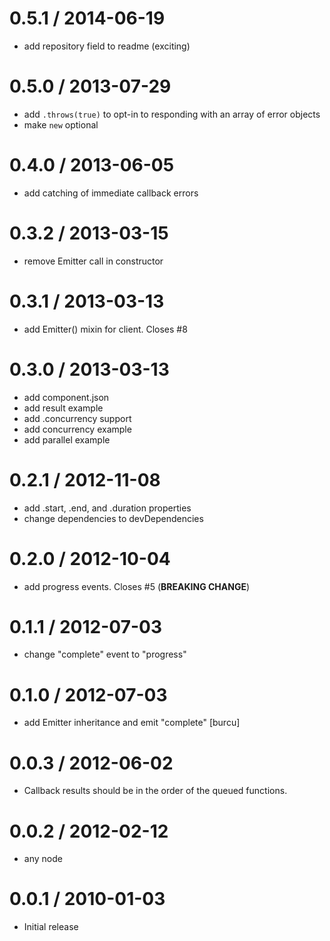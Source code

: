 
0.5.1 / 2014-06-19
====

 * add repository field to readme (exciting)

0.5.0 / 2013-07-29
====

 * add `.throws(true)` to opt-in to responding with an array of error objects
 * make `new` optional

0.4.0 / 2013-06-05
====

 * add catching of immediate callback errors

0.3.2 / 2013-03-15
====

  * remove Emitter call in constructor

0.3.1 / 2013-03-13
====

  * add Emitter() mixin for client. Closes #8

0.3.0 / 2013-03-13
====

  * add component.json
  * add result example
  * add .concurrency support
  * add concurrency example
  * add parallel example

0.2.1 / 2012-11-08
====

  * add .start, .end, and .duration properties
  * change dependencies to devDependencies

0.2.0 / 2012-10-04
====

  * add progress events. Closes #5 (__BREAKING CHANGE__)

0.1.1 / 2012-07-03
====

  * change "complete" event to "progress"

0.1.0 / 2012-07-03
====

  * add Emitter inheritance and emit "complete" [burcu]

0.0.3 / 2012-06-02
====

  * Callback results should be in the order of the queued functions.

0.0.2 / 2012-02-12
====

  * any node

0.0.1 / 2010-01-03
====

  * Initial release
